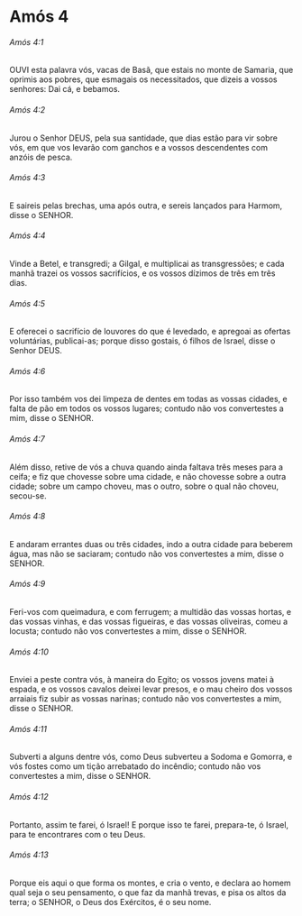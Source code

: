# Amós 4

###### Amós 4:1

OUVI esta palavra vós, vacas de Basã, que estais no monte de Samaria, que oprimis aos pobres, que esmagais os necessitados, que dizeis a vossos senhores: Dai cá, e bebamos.

###### Amós 4:2

Jurou o Senhor DEUS, pela sua santidade, que dias estão para vir sobre vós, em que vos levarão com ganchos e a vossos descendentes com anzóis de pesca.

###### Amós 4:3

E saireis pelas brechas, uma após outra, e sereis lançados para Harmom, disse o SENHOR.

###### Amós 4:4

Vinde a Betel, e transgredi; a Gilgal, e multiplicai as transgressões; e cada manhã trazei os vossos sacrifícios, e os vossos dízimos de três em três dias.

###### Amós 4:5

E oferecei o sacrifício de louvores do que é levedado, e apregoai as ofertas voluntárias, publicai-as; porque disso gostais, ó filhos de Israel, disse o Senhor DEUS.

###### Amós 4:6

Por isso também vos dei limpeza de dentes em todas as vossas cidades, e falta de pão em todos os vossos lugares; contudo não vos convertestes a mim, disse o SENHOR.

###### Amós 4:7

Além disso, retive de vós a chuva quando ainda faltava três meses para a ceifa; e fiz que chovesse sobre uma cidade, e não chovesse sobre a outra cidade; sobre um campo choveu, mas o outro, sobre o qual não choveu, secou-se.

###### Amós 4:8

E andaram errantes duas ou três cidades, indo a outra cidade para beberem água, mas não se saciaram; contudo não vos convertestes a mim, disse o SENHOR.

###### Amós 4:9

Feri-vos com queimadura, e com ferrugem; a multidão das vossas hortas, e das vossas vinhas, e das vossas figueiras, e das vossas oliveiras, comeu a locusta; contudo não vos convertestes a mim, disse o SENHOR.

###### Amós 4:10

Enviei a peste contra vós, à maneira do Egito; os vossos jovens matei à espada, e os vossos cavalos deixei levar presos, e o mau cheiro dos vossos arraiais fiz subir as vossas narinas; contudo não vos convertestes a mim, disse o SENHOR.

###### Amós 4:11

Subverti a alguns dentre vós, como Deus subverteu a Sodoma e Gomorra, e vós fostes como um tição arrebatado do incêndio; contudo não vos convertestes a mim, disse o SENHOR.

###### Amós 4:12

Portanto, assim te farei, ó Israel! E porque isso te farei, prepara-te, ó Israel, para te encontrares com o teu Deus.

###### Amós 4:13

Porque eis aqui o que forma os montes, e cria o vento, e declara ao homem qual seja o seu pensamento, o que faz da manhã trevas, e pisa os altos da terra; o SENHOR, o Deus dos Exércitos, é o seu nome.

